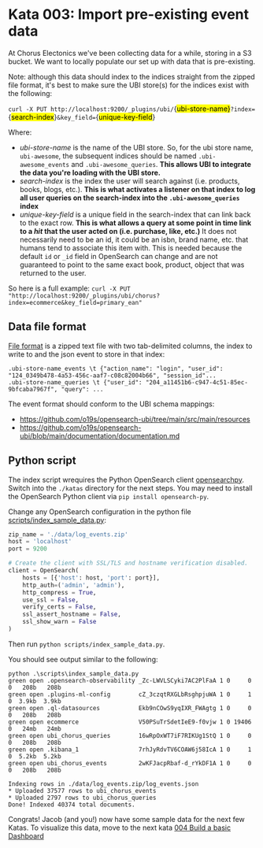 # Kata 003:  Import pre-existing event data

At Chorus Electonics we've been collecting data for a while, storing in a S3 bucket.  We want to locally populate our set up with data that is pre-existing.

Note: although this data should index to the indices straight from the zipped file format, it's best to make sure the UBI store(s) for the indices exist with the following:

`curl -X PUT http://localhost:9200/_plugins/ubi/`{<mark>ubi-store-name}</mark>`?index=`{<mark>search-index</mark>}`&key_field=`{<mark>unique-key-field</mark>}

Where:
- *ubi-store-name* is the name of the UBI store.  So, for the ubi store name, `ubi-awesome`, the subsequent indices should be named `.ubi-awesome_events` and `.ubi-awesome_queries`.  **This allows UBI to integrate the data you're loading with the UBI store.** 
- *search-index* is the index the user will search against (i.e. products, books, blogs, etc.). **This is what activates a listener on that index to log all user queries on the search-index into the `.ubi-awesome_queries` index**
- *unique-key-field* is a unique field in the search-index that can link back to the exact row. **This is what allows a query at some point in time link to a *hit* that the user acted on (i.e. purchase, like, etc.)**  It does not necessarily need to be an id, it could be an isbn, brand name, etc. that humans tend to associate this item with. This is needed because the default `id` or `_id` field in OpenSearch can change and are not guaranteed to point to the same exact book, product, object that was returned to the user.

So here is a full example:
`curl -X PUT "http://localhost:9200/_plugins/ubi/chorus?index=ecommerce&key_field=primary_ean"`

## Data file format
[File format](data/log_events.zip) is a zipped text file with two tab-delimited columns, the index to write to and the json event to store in that index:

```
.ubi-store-name_events \t {"action_name": "login", "user_id": "124_0349b478-4a53-456c-aaf7-c08c82004b66", "session_id"...
.ubi-store-name_queries \t {"user_id": "204_a11451b6-c947-4c51-85ec-9bfcaba7967f", "query": ...
```

The event format should conform to the UBI schema mappings: 
- https://github.com/o19s/opensearch-ubi/tree/main/src/main/resources
- https://github.com/o19s/opensearch-ubi/blob/main/documentation/documentation.md

## Python script
The index script wrequires the Python OpenSearch client [opensearchpy](https://pypi.org/project/opensearch-py/).
Switch into the `./katas` directory for the next steps.   You may need to install the OpenSearch Python client via `pip install opensearch-py`.

Change any OpenSearch configuration in the python file [scripts/index_sample_data.py](scripts/index_sample_data.py):

```python
zip_name = './data/log_events.zip'
host = 'localhost'
port = 9200

# Create the client with SSL/TLS and hostname verification disabled.
client = OpenSearch(
	hosts = [{'host': host, 'port': port}],
	http_auth=('admin', 'admin'),
	http_compress = True, 
	use_ssl = False,
	verify_certs = False,
	ssl_assert_hostname = False,
	ssl_show_warn = False
)
```
Then run `python scripts/index_sample_data.py`.

You should see output similar to the following:
```
python .\scripts\index_sample_data.py
green open .opensearch-observability _Zc-LWVLSCyki7AC2PlFaA 1 0     0 0   208b   208b
green open .plugins-ml-config        cZ_3czqtRXGLbRsghpjuWA 1 0     1 0  3.9kb  3.9kb
green open .ql-datasources           Ekb9nCOwS9yqIXR_FWAgtg 1 0     0 0   208b   208b
green open ecommerce                 V50PSuTrSdetIeE9-f0vjw 1 0 19406 0   24mb   24mb
green open ubi_chorus_queries        16wRpOxWT7iF7RIKUg1StQ 1 0     0 0   208b   208b
green open .kibana_1                 7rhJyRdvTV6COAW6j58IcA 1 0     1 0  5.2kb  5.2kb
green open ubi_chorus_events         2wKFJacpRbaf-d_rYkDF1A 1 0     0 0   208b   208b

Indexing rows in ./data/log_events.zip/log_events.json
* Uploaded 37577 rows to ubi_chorus_events
* Uploaded 2797 rows to ubi_chorus_queries
Done! Indexed 40374 total documents.
```

Congrats!
Jacob (and you!) now have some sample data for the next few Katas. 
To visualize this data, move to the next kata [004 Build a basic Dashboard](./004_build_a_basic_dashboard.md)
